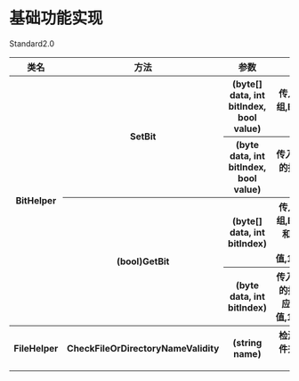 # 基础功能实现
<table>
<capital>Standard2.0</capital>
<tr>
<th>类名</th>
<th>方法</th>
<th>参数</th>
<th>描述</th>
<tr>
<th rowspan="4">BitHelper</th>
<th rowspan="2">SetBit</th>
<th>(byte[] data, int bitIndex, bool value)</th>
<th>传入指定字节数组,Bit的指定位置和对应值</th>
<tr>
<th>(byte data, int bitIndex, bool value)</th>
<th>传入指定字节,Bit的指定位置和对应值</th>
<tr>
<th rowspan="2">(bool)GetBit</th>
<th>(byte[] data, int bitIndex)</th>
<th>传入指定字节数组,Bit的指定位置和对应值,返回bool值,1:true;0:false</th>
<tr>
<th>(byte data, int bitIndex)</th>
<th>传入指定字节,Bit的指定位置和对应值,返回bool值,1:true;0:false</th>
<tr>
<th>FileHelper</th>
<th>CheckFileOrDirectoryNameValidity</th>
<th>(string name)</th>
<th>检测文件或者文件夹名称是否合法</th>
</table>